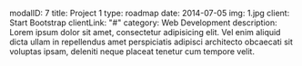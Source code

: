 modalID: 7
title: Project 1
type: roadmap
date: 2014-07-05
img: 1.jpg
client: Start Bootstrap
clientLink: "#"
category: Web Development
description: Lorem ipsum dolor sit amet, consectetur adipisicing elit. Vel enim aliquid dicta ullam in repellendus amet perspiciatis adipisci architecto obcaecati sit voluptas ipsam, deleniti neque placeat tenetur cum tempore velit.
